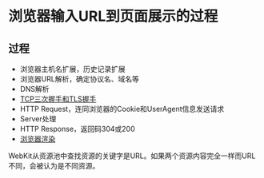 # 浏览器输入URL到页面展示的过程

## 过程

* 浏览器主机名扩展，历史记录扩展
* 浏览器URL解析，确定协议名、域名等
* DNS解析
* [TCP三次握手和TLS握手](./TCP三次握手和TLS握手.md)
* HTTP Request，连同浏览器的Cookie和UserAgent信息发送请求
* Server处理
* HTTP Response，返回码304或200
* [浏览器渲染](./浏览器渲染.md)

WebKit从资源池中查找资源的关键字是URL。如果两个资源内容完全一样而URL不同，会被认为是不同资源。